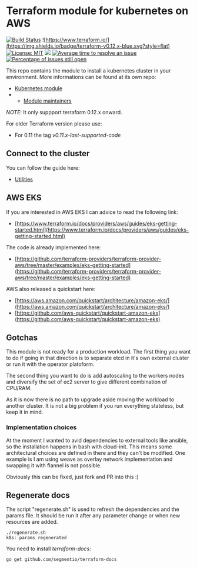 # Terraform module for kubernetes on AWS

[![Build Status](https://travis-ci.com/jecnua/terraform-aws-kubernetes.svg?branch=master)](https://travis-ci.com/jecnua/terraform-aws-kubernetes)
![https://www.terraform.io/](https://img.shields.io/badge/terraform-v0.12.x-blue.svg?style=flat)
[![License: MIT](https://img.shields.io/badge/license-MIT-yellow.svg)](https://opensource.org/licenses/MIT)
![](https://img.shields.io/maintenance/yes/2020.svg)
[![Average time to resolve an issue](http://isitmaintained.com/badge/resolution/jecnua/terraform-aws-kubernetes.svg)](http://isitmaintained.com/project/jecnua/terraform-aws-kubernetes "Average time to resolve an issue")
[![Percentage of issues still open](http://isitmaintained.com/badge/open/jecnua/terraform-aws-kubernetes.svg)](http://isitmaintained.com/project/jecnua/terraform-aws-kubernetes "Percentage of issues still open")

This repo contains the module to install a kubernetes cluster in your
environment. More informations can be found at its own repo:

- [Kubernetes module](modules/kubernetes/)
- - [Module maintainers](MAINTAINERS.md)

*NOTE*: It only suppport terraform 0.12.x onward. 

For older Terraform version please use:

- For 0.11 the tag _v0.11.x-last-supported-code_

## Connect to the cluster

You can follow the guide here:

- [Utilities](utilities/)

## AWS EKS

If you are interested in AWS EKS I can advice to read the following link:

- [https://www.terraform.io/docs/providers/aws/guides/eks-getting-started.html](https://www.terraform.io/docs/providers/aws/guides/eks-getting-started.html)

The code is already implemented here:

- [https://github.com/terraform-providers/terraform-provider-aws/tree/master/examples/eks-getting-started](https://github.com/terraform-providers/terraform-provider-aws/tree/master/examples/eks-getting-started)

AWS also released a quickstart here:

- [https://aws.amazon.com/quickstart/architecture/amazon-eks/](https://aws.amazon.com/quickstart/architecture/amazon-eks/)
- [https://github.com/aws-quickstart/quickstart-amazon-eks](https://github.com/aws-quickstart/quickstart-amazon-eks)

## Gotchas

This module is not ready for a production workload. The first thing you want to do if going in that direction is to separate etcd in it's own external cluster or run it with the operator platoform.

The second thing you want to do is add autoscaling to the workers nodes and diversify the set of ec2 server to give different combination of CPU/RAM.

As it is now there is no path to upgrade aside moving the workload to another cluster. It is not a big problem if you run everything stateless, but keep it in mind.

### Implementation choices

At the moment I wanted to avid dependencies to external tools like ansible, so the installation happens in bash with cloud-init. This means some architectural choices are defined in there and they can't be modified. One example is I am using weave as overlay network implementation and swapping it with flannel is not possible.

Obviously this can be fixed, just fork and PR into this :)

## Regenerate docs

The script "regenerate.sh" is used to refresh the dependencies and the params file. It should be run it after any parameter change or when new resources are added.

    ./regenerate.sh
    k8s: params regenerated

You need to install _terraform-docs_:

    go get github.com/segmentio/terraform-docs
